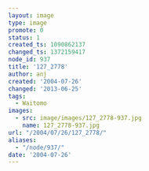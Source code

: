 ```yaml
---
layout: image
type: image
promote: 0
status: 1
created_ts: 1090862137
changed_ts: 1372159417
node_id: 937
title: '127_2778'
author: anj
created: '2004-07-26'
changed: '2013-06-25'
tags:
  - Waitomo
images:
  - src: image/images/127_2778-937.jpg
    name: 127_2778-937.jpg
url: "/2004/07/26/127_2778/"
aliases:
  - "/node/937/"
date: '2004-07-26'
---
```


